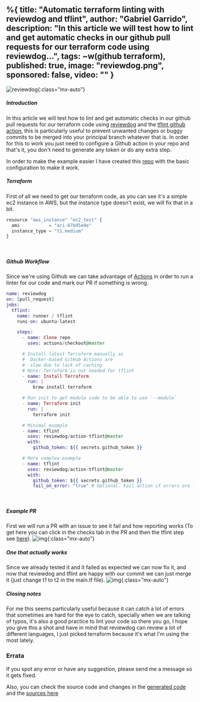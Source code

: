 %{
  title: "Automatic terraform linting with reviewdog and tflint",
  author: "Gabriel Garrido",
  description: "In this article we will test how to lint and get automatic checks in our github pull requests for our
  terraform code using reviewdog...",
  tags: ~w(github terraform),
  published: true,
  image: "reviewdog.png",
  sponsored: false,
  video: ""
}
---

![reviewdog](/images/reviewdog.png){:class="mx-auto"}

##### **Introduction**
In this article we will test how to lint and get automatic checks in our github pull requests for our terraform code using [reviewdog](https://github.com/reviewdog/reviewdog) and the [tflint github action](https://github.com/reviewdog/action-tflint), this is particularly useful to prevent unwanted changes or buggy commits to be merged into your principal branch whatever that is. In order for this to work you just need to configure a Github action in your repo and that's it, you don't need to generate any token or do any extra step.
<br />

In order to make the example easier I have created this [repo](https://github.com/kainlite/reviewdog) with the basic configuration to make it work.
<br />

##### **Terraform**
First of all we need to get our terraform code, as you can see it's a simple ec2 instance in AWS, but the instance type doesn't exist, we will fix that in a bit.
```elixir
resource "aws_instance" "ec2_test" {
  ami           = "ari-67b95e0e"
  instance_type = "t1.medium"
}

```
<br />

##### **Github Workflow**
Since we're using Github we can take advantage of [Actions](https://github.com/features/actions) in order to run a linter for our code and mark our PR if something is wrong.
```elixir
name: reviewdog
on: [pull_request]
jobs:
  tflint:
    name: runner / tflint
    runs-on: ubuntu-latest

    steps:
      - name: Clone repo
        uses: actions/checkout@master

      # Install latest Terraform manually as
      #  Docker-based GitHub Actions are
      #  slow due to lack of caching
      # Note: Terraform is not needed for tflint
      - name: Install Terraform
        run: |
          brew install terraform

      # Run init to get module code to be able to use `--module`
      - name: Terraform init
        run: |
          terraform init

      # Minimal example
      - name: tflint
        uses: reviewdog/action-tflint@master
        with:
          github_token: ${{ secrets.github_token }}

      # More complex example
      - name: tflint
        uses: reviewdog/action-tflint@master
        with:
          github_token: ${{ secrets.github_token }}
          fail_on_error: "true" # Optional. Fail action if errors are found

```
<br />

##### **Example PR**
First we will run a PR with an issue to see it fail and how reporting works (To get here you can click in the checks tab in the PR and then the tflint step see [here](https://github.com/kainlite/reviewdog/pull/1/checks?check_run_id=793169790)).
![img](/images/reviewdog-1.png){:class="mx-auto"}
<br />

##### **One that actually works**
Since we already tested it and it failed as expected we can now fix it, and now that reviewdog and tflint are happy with our commit we can just merge it (just change t1 to t2 in the main.tf file).
![img](/images/reviewdog-2.png){:class="mx-auto"}
<br />

##### **Closing notes**
For me this seems particularly useful because it can catch a lot of errors that sometimes are hard for the eye to catch, specially when we are talking of typos, it's also a good practice to lint your code so there you go, I hope you give this a shot and have in mind that reviewdog can review a lot of different languages, I just picked terraform because it's what I'm using the most lately.
<br />

### Errata
If you spot any error or have any suggestion, please send me a message so it gets fixed.

Also, you can check the source code and changes in the [generated code](https://github.com/kainlite/kainlite.github.io) and the [sources here](https://github.com/kainlite/blog)

<br />
